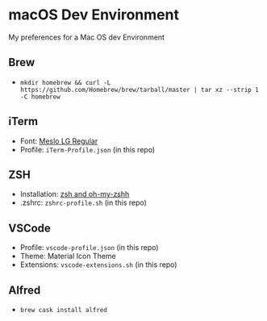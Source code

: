 # macOS Dev Environment

My preferences for a Mac OS dev Environment

## Brew

- `mkdir homebrew && curl -L https://github.com/Homebrew/brew/tarball/master | tar xz --strip 1 -C homebrew`

## iTerm

- Font: [Meslo LG Regular](https://github.com/powerline/fonts/blob/master/Meslo%20Slashed/Meslo%20LG%20M%20Regular%20for%20Powerline.ttf)
- Profile: `iTerm-Profile.json` (in this repo)

## ZSH

- Installation: [zsh and oh-my-zshh](https://sourabhbajaj.com/mac-setup/iTerm/zsh.html)
- .zshrc: `zshrc-profile.sh` (in this repo)

## VSCode

- Profile: `vscode-profile.json` (in this repo)
- Theme: Material Icon Theme
- Extensions: `vscode-extensions.sh` (in this repo)

## Alfred

- `brew cask install alfred`
